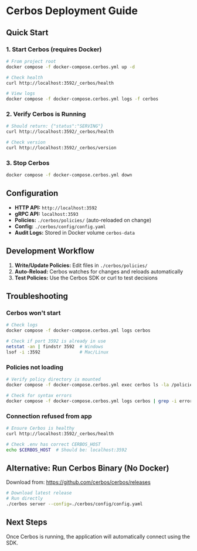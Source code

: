 # Cerbos Deployment Guide

## Quick Start

### 1. Start Cerbos (requires Docker)

```bash
# From project root
docker compose -f docker-compose.cerbos.yml up -d

# Check health
curl http://localhost:3592/_cerbos/health

# View logs
docker compose -f docker-compose.cerbos.yml logs -f cerbos
```

### 2. Verify Cerbos is Running

```bash
# Should return: {"status":"SERVING"}
curl http://localhost:3592/_cerbos/health

# Check version
curl http://localhost:3592/_cerbos/version
```

### 3. Stop Cerbos

```bash
docker compose -f docker-compose.cerbos.yml down
```

## Configuration

- **HTTP API:** `http://localhost:3592`
- **gRPC API:** `localhost:3593`
- **Policies:** `./cerbos/policies/` (auto-reloaded on change)
- **Config:** `./cerbos/config/config.yaml`
- **Audit Logs:** Stored in Docker volume `cerbos-data`

## Development Workflow

1. **Write/Update Policies:** Edit files in `./cerbos/policies/`
2. **Auto-Reload:** Cerbos watches for changes and reloads automatically
3. **Test Policies:** Use the Cerbos SDK or curl to test decisions

## Troubleshooting

### Cerbos won't start
```bash
# Check logs
docker compose -f docker-compose.cerbos.yml logs cerbos

# Check if port 3592 is already in use
netstat -an | findstr 3592  # Windows
lsof -i :3592               # Mac/Linux
```

### Policies not loading
```bash
# Verify policy directory is mounted
docker compose -f docker-compose.cerbos.yml exec cerbos ls -la /policies

# Check for syntax errors
docker compose -f docker-compose.cerbos.yml logs cerbos | grep -i error
```

### Connection refused from app
```bash
# Ensure Cerbos is healthy
curl http://localhost:3592/_cerbos/health

# Check .env has correct CERBOS_HOST
echo $CERBOS_HOST  # Should be: localhost:3592
```

## Alternative: Run Cerbos Binary (No Docker)

Download from: https://github.com/cerbos/cerbos/releases

```bash
# Download latest release
# Run directly
./cerbos server --config=./cerbos/config/config.yaml
```

## Next Steps

Once Cerbos is running, the application will automatically connect using the SDK.